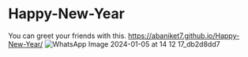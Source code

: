 # Happy-New-Year
You can greet your friends with this.  https://abaniket7.github.io/Happy-New-Year/
![WhatsApp Image 2024-01-05 at 14 12 17_db2d8dd7](https://github.com/abaniket7/Happy-New-Year/assets/131402530/9fd6a627-2e4f-458c-895e-5ec7c3f90e6b)
